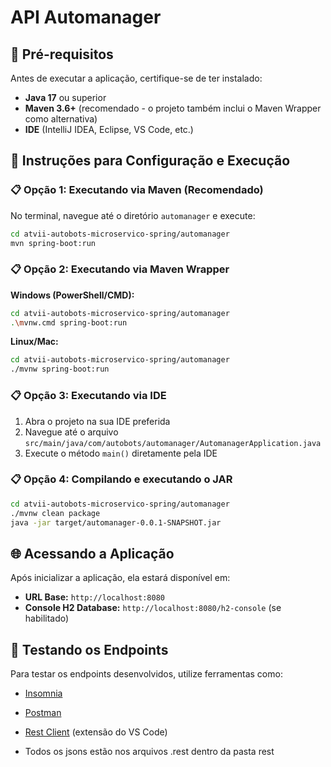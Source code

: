 # API Automanager

## 🚀 Pré-requisitos

Antes de executar a aplicação, certifique-se de ter instalado:

- **Java 17** ou superior
- **Maven 3.6+** (recomendado - o projeto também inclui o Maven Wrapper como alternativa)
- **IDE** (IntelliJ IDEA, Eclipse, VS Code, etc.)

## 🔧 Instruções para Configuração e Execução

### 📋 Opção 1: Executando via Maven (Recomendado)

No terminal, navegue até o diretório `automanager` e execute:

```bash
cd atvii-autobots-microservico-spring/automanager
mvn spring-boot:run
```

### 📋 Opção 2: Executando via Maven Wrapper

**Windows (PowerShell/CMD):**
```bash
cd atvii-autobots-microservico-spring/automanager
.\mvnw.cmd spring-boot:run
```

**Linux/Mac:**
```bash
cd atvii-autobots-microservico-spring/automanager
./mvnw spring-boot:run
```

### 📋 Opção 3: Executando via IDE

1. Abra o projeto na sua IDE preferida
2. Navegue até o arquivo `src/main/java/com/autobots/automanager/AutomanagerApplication.java`
3. Execute o método `main()` diretamente pela IDE

### 📋 Opção 4: Compilando e executando o JAR

```bash
cd atvii-autobots-microservico-spring/automanager
./mvnw clean package
java -jar target/automanager-0.0.1-SNAPSHOT.jar
```

## 🌐 Acessando a Aplicação

Após inicializar a aplicação, ela estará disponível em:
- **URL Base:** `http://localhost:8080`
- **Console H2 Database:** `http://localhost:8080/h2-console` (se habilitado)

## 🧪 Testando os Endpoints

Para testar os endpoints desenvolvidos, utilize ferramentas como:
- [Insomnia](https://insomnia.rest/)
- [Postman](https://www.postman.com/)
- [Rest Client](https://marketplace.visualstudio.com/items?itemName=humao.rest-client) (extensão do VS Code)

- Todos os jsons estão nos arquivos .rest dentro da pasta rest
